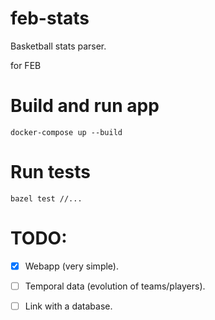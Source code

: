 # feb-stats
Basketball stats parser.
 
 
 
 
for FEB


# Build and run app
```
docker-compose up --build
```

# Run tests

```shell script
bazel test //...
```


# TODO:

- [x] Webapp (very simple).
- [ ] Temporal data (evolution of teams/players).
- [ ] Link with a database.

